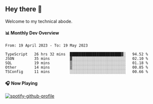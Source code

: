 ## Hey there 👋

Welcome to my technical abode.

#### 📊 Monthly Dev Overview
<!--START_SECTION:waka-->

```text
From: 19 April 2023 - To: 19 May 2023

TypeScript   26 hrs 32 mins  ███████████████████████▓░   94.52 %
JSON         35 mins         ▓░░░░░░░░░░░░░░░░░░░░░░░░   02.10 %
SQL          19 mins         ▒░░░░░░░░░░░░░░░░░░░░░░░░   01.18 %
Other        14 mins         ▒░░░░░░░░░░░░░░░░░░░░░░░░   00.85 %
TSConfig     11 mins         ░░░░░░░░░░░░░░░░░░░░░░░░░   00.66 %
```

<!--END_SECTION:waka-->

#### 🎧 Now Playing

[![spotify-github-profile](https://spotify-github-profile.vercel.app/api/view?uid=james2mid&cover_image=true&theme=natemoo-re)](https://open.spotify.com/user/james2mid?si=2b3baf2b09cb499e)
